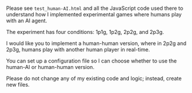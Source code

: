 #
Please see `test_human-AI.html` and all the JavaScript code used there to understand how I implemented experimental games where humans play with an AI agent.

The experiment has four conditions: 1p1g, 1p2g, 2p2g, and 2p3g.

I would like you to implement a human-human version, where in 2p2g and 2p3g, humans play with another human player in real-time.

You can set up a configuration file so I can choose whether to use the human-AI or human-human version.

Please do not change any of my existing code and logic; instead, create new files.